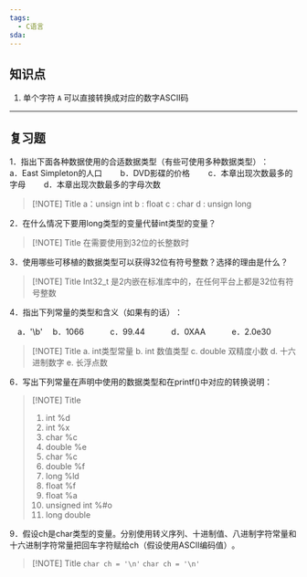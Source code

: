 ```yaml
---
tags:
  - C语言
sda:
---
```




## 知识点
1. 单个字符 `A` 可以直接转换成对应的数字ASCII码

***

## 复习题

1．指出下面各种数据使用的合适数据类型（有些可使用多种数据类型）​：　　
a．East Simpleton的人口　　
b．DVD影碟的价格　　
c．本章出现次数最多的字母　　
d．本章出现次数最多的字母次数

> [!NOTE] Title
> a：unsign int
> b : float
> c : char
> d : unsign long

2．在什么情况下要用long类型的变量代替int类型的变量？


> [!NOTE] Title
> 在需要使用到32位的长整数时


3．使用哪些可移植的数据类型可以获得32位有符号整数？选择的理由是什么？


> [!NOTE] Title
> Int32_t 是2内嵌在标准库中的，在任何平台上都是32位有符号整数


4．指出下列常量的类型和含义（如果有的话）​：

　a．'\b'
　b．1066　　
　c．99.44　　
　d．0XAA　　
　e．2.0e30


> [!NOTE] Title
> a. int类型常量
> b. int 数值类型
> c. double 双精度小数
> d. 十六进制数字
> e. 长浮点数

6．写出下列常量在声明中使用的数据类型和在printf()中对应的转换说明：

> [!NOTE] Title
> 1. int %d
> 2. int %x
> 3. char %c
> 4. double %e
> 5. char %c
> 6. double %f
> 7. long %ld
> 8. float %f
> 9. float %a
> 10. unsigned int %#o
> 11. long double

9．假设ch是char类型的变量。分别使用转义序列、十进制值、八进制字符常量和十六进制字符常量把回车字符赋给ch（假设使用ASCII编码值）​。


> [!NOTE] Title
> `char ch = '\n'`
> `char ch = '\n'`
